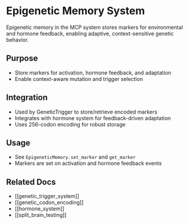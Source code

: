 # Epigenetic Memory System

Epigenetic memory in the MCP system stores markers for environmental and hormone feedback, enabling adaptive, context-sensitive genetic behavior.

## Purpose
- Store markers for activation, hormone feedback, and adaptation
- Enable context-aware mutation and trigger selection

## Integration
- Used by GeneticTrigger to store/retrieve encoded markers
- Integrates with hormone system for feedback-driven adaptation
- Uses 256-codon encoding for robust storage

## Usage
- See `EpigeneticMemory.set_marker` and `get_marker`
- Markers are set on activation and hormone feedback events

## Related Docs
- [[genetic_trigger_system]]
- [[genetic_codon_encoding]]
- [[hormone_system]]
- [[split_brain_testing]] 